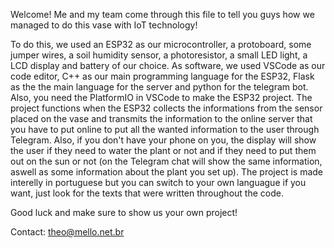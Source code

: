 Welcome! Me and my team come through this file to tell you guys how we managed to do this vase with IoT technology!

To do this, we used an ESP32 as our microcontroller, a protoboard, some jumper wires, a soil humidity sensor, a photoresistor, a small LED light, a LCD display and battery of our choice.
As software, we used VSCode as our code editor, C++ as our main programming language for the ESP32, Flask as the the main language for the server and python for the telegram bot. Also, you need the PlatformIO in VSCode to make the ESP32 project.
The project functions when the ESP32 collects the informations from the sensor placed on the vase and transmits the information to the online server that you have to put online to put all the wanted information to the 
user through Telegram. Also, if you don't have your phone on you, the display will show the user if they need to water the plant or not and if they need to put them out on the sun or not (on the Telegram chat will show
the same information, aswell as some information about the plant you set up).
The project is made interelly in portuguese but you can switch to your own languague if you want, just look for the texts that were written throughout the code. 

Good luck and make sure to show us your own project!

Contact: theo@mello.net.br
